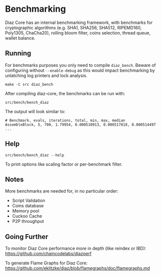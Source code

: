 Benchmarking
============

Diaz Core has an internal benchmarking framework, with benchmarks
for cryptographic algorithms (e.g. SHA1, SHA256, SHA512, RIPEMD160, Poly1305, ChaCha20), rolling bloom filter, coins selection,
thread queue, wallet balance.

Running
---------------------

For benchmarks purposes you only need to compile `diaz_bench`. Beware of configuring without `--enable-debug` as this would impact
benchmarking by unlatching log printers and lock analysis.

    make -C src diaz_bench

After compiling diaz-core, the benchmarks can be run with:

    src/bench/bench_diaz

The output will look similar to:
```
# Benchmark, evals, iterations, total, min, max, median
AssembleBlock, 5, 700, 1.79954, 0.000510913, 0.000517018, 0.000514497
...
```

Help
---------------------

    src/bench/bench_diaz --help

To print options like scaling factor or per-benchmark filter.

Notes
---------------------
More benchmarks are needed for, in no particular order:
- Script Validation
- Coins database
- Memory pool
- Cuckoo Cache
- P2P throughput

Going Further
--------------------

To monitor Diaz Core performance more in depth (like reindex or IBD): https://github.com/chaincodelabs/diazperf

To generate Flame Graphs for Diaz Core: https://github.com/eklitzke/diaz/blob/flamegraphs/doc/flamegraphs.md
